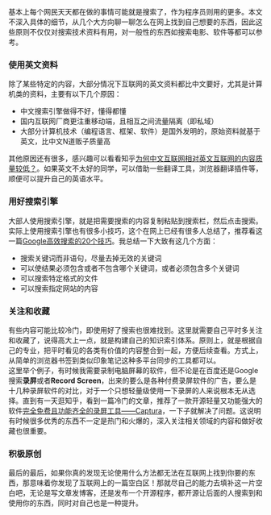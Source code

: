 基本上每个网民天天都在做的事情可能就是搜索了，作为程序员则用的更多。本文不深入具体的细节，从几个大方向聊一聊怎么在网上找到自己想要的东西，因此这些原则不仅仅对搜索技术资料有用，对一般性的东西如搜索电影、软件等都可以参考。

### 使用英文资料

除了某些特定的内容，大部分情况下互联网的英文资料都比中文要好，尤其是计算机类的资料，主要有以下几个原因：

- 中文搜索引擎做得不好，懂得都懂
- 国内互联网厂商更注重移动端，且相互之间流量隔离（即私域）
- 大部分计算机技术（编程语言、框架、软件）是国外发明的，原始资料就基于英文，比中文N道贩子质量高

其他原因还有很多，感兴趣可以看看知乎[为何中文互联网相对英文互联网的内容质量较低？][1]。如果英文不太好的同学，可以借助一些翻译工具，浏览器翻译插件等，顺便可以提升自己的英语水平。

### 用好搜索引擎

大部人使用搜索引擎，就是把需要搜索的内容复制粘贴到搜索栏，然后点击搜索。实际上使用搜索引擎也有很多小技巧，这个在网上已经有很多人总结了，推荐看这一篇[Google高效搜索的20个技巧][2]。我总结一下大致有这几个方面：

- 搜索关键词而非语句，尽量去掉无效的关键词
- 可以使结果必须包含或者不包含哪个关键词，或者必须包含多个关键词
- 可以搜索特定格式的文件
- 可以搜索指定网站的内容

### 关注和收藏

有些内容可能比较冷门，即使用好了搜索也很难找到。这里就需要自己平时多关注和收藏了，说得高大上一点，就是构建自己的知识索引体系。原则上，就是根据自己的专业，把平时看见的各类有价值的内容整合到一起，方便后续查看。方式上，从简单的浏览器书签到类似印象笔记这种多平台同步的工具都可以。  
这里举个例子，有时候我需要录制电脑屏幕的软件，但不论是在百度还是Google搜索**录屏**或者**Record Screen**，出来的要么是各种付费录屏软件的广告，要么是十几种录屏软件的对比，对于一个只想轻量级使用一下录屏的人来说根本无从选择。直到有一天逛知乎，看到一篇冷门的文章，推荐了一款开源轻量又功能强大的软件[完全免费且功能齐全的录屏工具——Captura][3]，一下子就解决了问题。这说明有时候很多优秀的东西不一定是热门和火爆的，深入关注相关领域的内容和做好收藏也很重要。

### 积极原创

最后的最后，如果你真的发现无论使用什么方法都无法在互联网上找到你要的东西，那意味着你发现了互联网上的一篇空白区！那就尽自己的能力去填补这一片空白吧，无论是写文章发博客，还是发布一个开源程序，都开源让后面的人搜索到和使用你的东西，同时对自己也是一种提升。


[1]: https://www.zhihu.com/question/20232758
[2]: https://www.lifehack.org/articles/technology/20-tips-use-google-search-efficiently.html
[3]: https://zhuanlan.zhihu.com/p/203743975